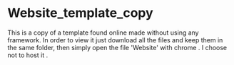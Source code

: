 # Website_template_copy



This is a copy of a template found online made without using any framework.
In order to view it just download all the files and keep them in the same folder, then simply open the file 'Website' with chrome .
I choose not to host it .


